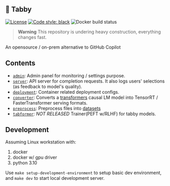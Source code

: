 ## 🐾 Tabby
[![License](https://img.shields.io/badge/License-Apache_2.0-blue.svg)](https://opensource.org/licenses/Apache-2.0)
[![Code style: black](https://img.shields.io/badge/code%20style-black-000000.svg)](https://github.com/psf/black)
![Docker build status](https://img.shields.io/github/actions/workflow/status/TabbyML/tabby/docker.yml?label=docker%20image%20build)

> **Warning**
> This repository is undering heavy construction, everything changes fast.

An opensource / on-prem alternative to GitHub Copilot

## Contents
* [`admin`](./admin): Admin panel for monitoring / settings purpose.
* [`server`](./server): API server for completion requests. It also logs users' selections (as feedback to model's quality).
* [`deployment`](./deployment): Container related deployment configs.
* [`converter`](./converter): Converts a [transformers](https://huggingface.co/docs/transformers) causal LM model into TensorRT / FasterTransformer serving formats.
* [`preprocess`](./preprocess): Preprocess files into [datasets](https://huggingface.co/docs/datasets)
* [`tabformer`](./tabformer): *NOT RELEASED* Trainer(PEFT w/RLHF) for tabby models.

## Development

Assuming Linux workstation with:
1. docker
2. docker w/ gpu driver
3. python 3.10

Use `make setup-development-environment` to setup basic dev environment, and `make dev` to start local development server.
